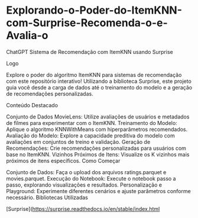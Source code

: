 # Explorando-o-Poder-do-ItemKNN-com-Surprise-Recomenda-o-e-Avalia-o


ChatGPT
Sistema de Recomendação com ItemKNN usando Surprise

Logo

Explore o poder do algoritmo ItemKNN para sistemas de recomendação com este repositório interativo! Utilizando a biblioteca Surprise, este projeto guia você desde a carga de dados até o treinamento do modelo e a geração de recomendações personalizadas.

Conteúdo Destacado

Conjunto de Dados MovieLens: Utilize avaliações de usuários e metadados de filmes para experimentar com o ItemKNN.
Treinamento do Modelo: Aplique o algoritmo KNNWithMeans com hiperparâmetros recomendados.
Avaliação do Modelo: Explore a capacidade preditiva do modelo com avaliações em conjuntos de treino e validação.
Geração de Recomendações: Crie recomendações personalizadas para usuários com base no ItemKNN.
Vizinhos Próximos de Itens: Visualize os K vizinhos mais próximos de itens específicos.
Como Começar

Conjunto de Dados: Faça o upload dos arquivos ratings.parquet e movies.parquet.
Execução do Notebook: Execute o notebook passo a passo, explorando visualizações e resultados.
Personalização e Playground: Experimente diferentes cenários e ajuste parâmetros conforme necessário.
Bibliotecas Utilizadas

[Surprise](https://surprise.readthedocs.io/en/stable/index.html
